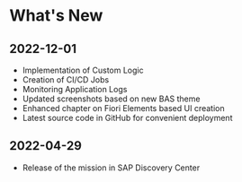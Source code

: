 # What's New

## 2022-12-01
   * Implementation of Custom Logic
   * Creation of CI/CD Jobs
   * Monitoring Application Logs
   * Updated screenshots based on new BAS theme
   * Enhanced chapter on Fiori Elements based UI creation
   * Latest source code in GitHub for convenient deployment

## 2022-04-29
   * Release of the mission in SAP Discovery Center
